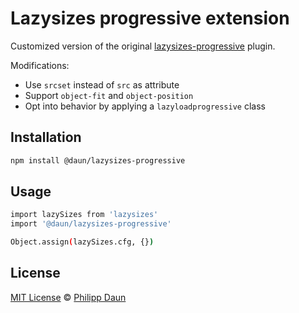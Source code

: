 # Lazysizes progressive extension

Customized version of the original
[lazysizes-progressive](https://github.com/aFarkas/lazysizes/blob/gh-pages/plugins/progressive/ls.progressive.js)
plugin.

Modifications:

- Use `srcset` instead of `src` as attribute
- Support `object-fit` and `object-position`
- Opt into behavior by applying a `lazyloadprogressive` class

## Installation

```bash
npm install @daun/lazysizes-progressive
```

## Usage

```bash
import lazySizes from 'lazysizes'
import '@daun/lazysizes-progressive'

Object.assign(lazySizes.cfg, {})
```

## License

[MIT License](https://opensource.org/licenses/MIT) © [Philipp Daun](https://philippdaun.net/)
